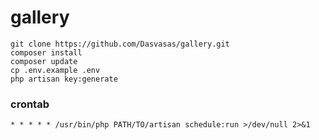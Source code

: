 # gallery

```
git clone https://github.com/Dasvasas/gallery.git
composer install
composer update
cp .env.example .env
php artisan key:generate
```

### crontab

```
* * * * * /usr/bin/php PATH/TO/artisan schedule:run >/dev/null 2>&1
```